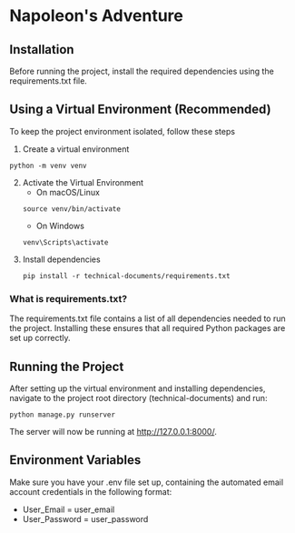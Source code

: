 # Napoleon's Adventure

## Installation
Before running the project, install the required dependencies using the requirements.txt file.

## Using a Virtual Environment (Recommended)
To keep the project environment isolated, follow these steps
1. Create a virtual environment
```
python -m venv venv  
```
2. Activate the Virtual Environment
   - On macOS/Linux
   ```
   source venv/bin/activate
   ```
   - On Windows
   ```
   venv\Scripts\activate
   ```
3. Install dependencies
   ```
   pip install -r technical-documents/requirements.txt
   ```

### What is requirements.txt?
The requirements.txt file contains a list of all dependencies needed to run the project. Installing these ensures that all required Python packages are set up correctly.

## Running the Project
After setting up the virtual environment and installing dependencies, navigate to the project root directory (technical-documents) and run:
```
python manage.py runserver
```
The server will now be running at http://127.0.0.1:8000/.

## Environment Variables
Make sure you have your .env file set up, containing the automated email account credentials in the following format:
- User_Email = user_email  
- User_Password = user_password  

